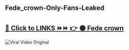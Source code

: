
 ## Fede_crown-Only-Fans-Leaked

# <h2><a href="https://clipsfans.com/Fede_crown&ref=git">🔗 Click to LINKS ⏩⏩ 👉 🟢 Fede crown </a></h2>

<a href="https://clipsfans.com/Fede_crown&ref=git" rel="nofollow" data-target="animated-image.originalLink"><img src="https://i.ibb.co.com/xMMVF88/686577567.gif" alt="Viral Video Original" style="max-width: 100%; display: inline-block;" data-target="animated-image.originalImage"></a>
